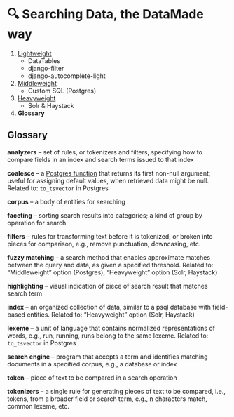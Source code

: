 # 🔍 Searching Data, the DataMade way

1. [Lightweight](01-lightweight.md)
    - DataTables
    - django-filter
    - django-autocomplete-light
2. [Middleweight](02-middleweight.md)
    - Custom SQL (Postgres)
3. [Heavyweight](03-heavyweight.md)
   - Solr & Haystack
4. **Glossary**

## Glossary

**analyzers** – set of rules, or tokenizers and filters, specifying how to compare fields in an index and search terms issued to that index

**coalesce** – a [Postgres function](https://www.postgresql.org/docs/current/static/functions-conditional.html#FUNCTIONS-COALESCE-NVL-IFNULL) that returns its first non-null argument; useful for assigning default values, when retrieved data might be null. Related to: `to_tsvector` in Postgres

**corpus** – a body of entities for searching

**faceting** – sorting search results into categories; a kind of group by operation for search

**filters** – rules for transforming text before it is tokenized, or broken into pieces for comparison, e.g., remove punctuation, downcasing, etc.

**fuzzy matching** – a search method that enables approximate matches between the query and data, as given a specified threshold. Related to: “Middleweight” option (Postgres), “Heavyweight” option (Solr, Haystack)

**highlighting** – visual indication of piece of search result that matches search term

**index** – an organized collection of data, similar to a psql database with field-based entities. Related to: “Heavyweight” option (Solr, Haystack)

**lexeme** – a unit of language that contains normalized representations of words, e.g., run, running, runs belong to the same lexeme. Related to: `to_tsvector` in Postgres

**search engine** – program that accepts a term and identifies matching documents in a specified corpus, e.g., a database or index

**token** – piece of text to be compared in a search operation

**tokenizers** – a single rule for generating pieces of text to be compared, i.e., tokens, from a broader field or search term, e.g., n characters match, common lexeme, etc.
